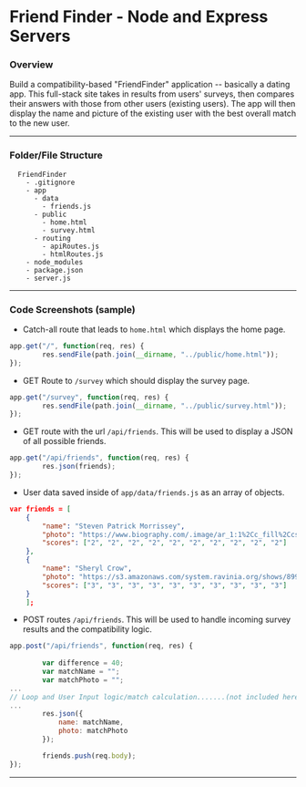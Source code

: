 # Friend Finder - Node and Express Servers

### Overview
Build a compatibility-based "FriendFinder" application -- basically a dating app. This full-stack site takes in results from users' surveys, then compares their answers with those from other users (existing users). The app will then display the name and picture of the existing user with the best overall match to the new user.

---
### Folder/File Structure 
```
  FriendFinder
    - .gitignore
    - app
      - data
        - friends.js
      - public
        - home.html
        - survey.html
      - routing
        - apiRoutes.js
        - htmlRoutes.js
    - node_modules
    - package.json
    - server.js
```
---
### Code Screenshots (sample)

* Catch-all route that leads to `home.html` which displays the home page.
```javascript
app.get("/", function(req, res) {
        res.sendFile(path.join(__dirname, "../public/home.html"));
});
```

* GET Route to `/survey` which should display the survey page.
```javascript
app.get("/survey", function(req, res) {
        res.sendFile(path.join(__dirname, "../public/survey.html"));
});
```

* GET route with the url `/api/friends`. This will be used to display a JSON of all possible friends.
```javascript
app.get("/api/friends", function(req, res) {
        res.json(friends);
});
```

* User data saved inside of `app/data/friends.js` as an array of objects.
```json
var friends = [
    {
        "name": "Steven Patrick Morrissey",
        "photo": "https://www.biography.com/.image/ar_1:1%2Cc_fill%2Ccs_srgb%2Cg_face%2Cq_auto:good%2Cw_300/MTE5NTU2MzE2NjYyMTA1NjEx/photo-of-morrissey-and-smiths.jpg",
        "scores": ["2", "2", "2", "2", "2", "2", "2", "2", "2", "2"]
    },
    {
        "name": "Sheryl Crow",
        "photo": "https://s3.amazonaws.com/system.ravinia.org/shows/899/3754_Show_Page.jpg",
        "scores": ["3", "3", "3", "3", "3", "3", "3", "3", "3", "3"]
    }
    ];
```

* POST routes `/api/friends`. This will be used to handle incoming survey results and the compatibility logic.
```javascript
app.post("/api/friends", function(req, res) {
        
        var difference = 40;
        var matchName = "";
        var matchPhoto = "";
...
// Loop and User Input logic/match calculation.......(not included here)
...
        res.json({
            name: matchName,
            photo: matchPhoto
        });

        friends.push(req.body);
});
```
---
